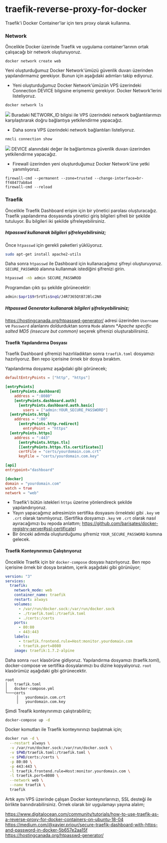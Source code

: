 # traefik-reverse-proxy-for-docker

Traefik'i Docker Container'lar için ters proxy olarak kullanma.


### Network

Öncelikle Docker üzerinde Traefik ve uygulama container'larının ortak çalışacağı bir network oluşturuyoruz.

```
docker network create web
```

Yeni oluşturduğumuz Docker Network'ümüzü güvenlik duvarı üzerinden yapılandırmamız gerekiyor. Bunun için aşağıdaki adımları takip ediyoruz.

- Yeni oluşturduğumuz Docker Network'ümüzün VPS üzerindeki Connection DEVICE bilgisine erişmemiz gerekiyor. Docker Network'lerini listeliyoruz.

```
docker network ls
```

[![](http://barisates.com/git/traefik/network-ls.png)](http://barisates.com/git/traefik/network-ls.png)
Buradaki NETWORK_ID bilgisi ile VPS üzerindeki network bağlantılarımızı karşılaştırarak doğru bağlantıya yetkilendirme yapacağız.

- Daha sonra VPS üzerindeki network bağlantıları listeliyoruz.

```
nmcli connection show
```

[![](http://barisates.com/git/traefik/network-connection.png)](http://barisates.com/git/traefik/network-connection.png)
DEVICE alanındaki değer ile bağlantımıza güvenlik duvarı üzerinden yetkilendirme yapacağız.

- Firewall üzerinden yeni oluşturduğumuz Docker Network'üne yetki yanımlıyoruz.

 ```
firewall-cmd --permanent --zone=trusted --change-interface=br-ff48477ab8a4
firewall-cmd --reload
```

### Traefik

Öncelikle Traefik Dashboard erişim için bir yönetici parolası oluşturacağız. Traefik yapılandırma dosyasında yönetici giriş bilgileri şifreli bir şekilde tutuluyor. Bu bilgileri iki şekilde şifreleyebilirsiniz.

##### htpasswd kullanarak bilgileri şifreleyebilirsiniz;

Önce `htpasswd` için gerekli paketleri yüklüyoruz.

```bash
sudo apt-get install apache2-utils
```

Daha sonra `htpasswd` ile Dashboard için kullanacağımız şifreyi oluşturuyoruz. `SECURE_PASSWROD` alanına kullanmak istediğini şifrenizi girin.

```bash
htpasswd -nb admin SECURE_PASSWROD
```

Programdan çıktı şu şekilde görünecektir:

```bash
admin:$apr1$9r5rUTis$nqG/J4R7365QtB7JBlc2N0
```

##### Htpasswd Generator kullanarak bilgileri şifreleyebilirsiniz;

https://hostingcanada.org/htpasswd-generator/ adresi üzerinden `Username` ve `Password` alanlarını doldurduktan sonra `Mode` alanını **Apache specific salted MD5 (insecure but common)* seçerek şifrenizi oluşturabilirsiniz.

#### Traefik Yapılandırma Dosyası

Traefik Dashboard şifremizi hazırlıladıktan sonra `traefik.toml` dosyamızı hazırlıyoruz. Ben repo içerisine örnek bir dosya bıraktım.

Yapılandırma dosyamız aşağıdaki gibi görünecek;

```toml
defaultEntryPoints = ["http", "https"]

[entryPoints]
  [entryPoints.dashboard]
    address = ":8080"
    [entryPoints.dashboard.auth]
      [entryPoints.dashboard.auth.basic]
        users = ["admin:YOUR_SECURE_PASSWORD"]
  [entryPoints.http]
    address = ":80"
      [entryPoints.http.redirect]
        entryPoint = "https"
  [entryPoints.https]
    address = ":443"
      [entryPoints.https.tls]
      [[entryPoints.https.tls.certificates]]
      certFile = "certs/yourdomain.com.crt"
      keyFile = "certs/yourdomain.com.key"

[api]
entrypoint="dashboard"

[docker]
domain = "yourdomain.com"
watch = true
network = "web"
```
- Traefik'i bütün istekleri `https` üzerine yönlendireck şekilde yapılandırıyoruz. 
- Yayın yapacağımız adresimizin sertifika dosyasını örnekteki gibi `.key` ve `.crt` olarak tanımlıyoruz. (Sertifika dosyamızı `.key` ve `.crt` olarak nasıl ayıracağımızı bu repoda anlattım; https://github.com/barisates/docker-registry-server#ssl-certificate)
- Bir önceki adımda oluşturduğumu şifremiz `YOUR_SECURE_PASSWORD` kısmına gelecek.

#### Traefik Konteynırımızı Çalıştırıyoruz

Öncelikle Traefik için bir `docker-compose` dosyası hazırlıyoruz. Ben repo içerisine örnek bir dosya bıraktım, içerik aşağıdaki gibi görünüyor;

```yml
version: "3"
services:
  traefik:
    network_mode: web
    container_name: traefik
    restart: always
    volumes:
      - /var/run/docker.sock:/var/run/docker.sock
      - ./traefik.toml:/traefik.toml
      - ./certs:/certs
    ports:
      - 80:80
      - 443:443
    labels:
      - traefik.frontend.rule=Host:monitor.yourdomain.com
      - traefik.port=8080
    image: traefik:1.7.2-alpine
```

Daha sonra `root` klasörüne gidiyoruz. Yapılandırma dosyamızı (traefik.toml), docker-compose ve sertifika dosyalarımızı bu dizine kopyalıyoruz. `root` klasörümüz aşağıdaki gibi görünecektir.

```
root
│   traefik.toml
│   docker-compose.yml 
└───certs
     │   yourdomain.com.crt
     │   yourdomain.com.key
```

Şimdi Treafik konteynırımızı çalıştırabiliriz;

```bash
docker-compose up -d
```

Docker komutları ile Traefik konteynırınızı başlatmak için;

```bash
docker run -d \
  --restart always \
  -v /var/run/docker.sock:/var/run/docker.sock \
  -v $PWD/traefik.toml:/traefik.toml \
  -v $PWD/certs:/certs \
  -p 80:80 \
  -p 443:443 \
  -l traefik.frontend.rule=Host:monitor.yourdomain.com \
  -l traefik.port=8080 \
  --network web \
  --name traefik \
  traefik
```

Artık aynı VPS üzerinde çalışan Docker konteynırlarınızı, SSL desteği ile birlikte barındırabilirsiniz. Örnek olarak bir uygulamayı yayına alalım;



https://www.digitalocean.com/community/tutorials/how-to-use-traefik-as-a-reverse-proxy-for-docker-containers-on-ubuntu-18-04
https://medium.com/@xavier.priour/secure-traefik-dashboard-with-https-and-password-in-docker-5b657e2aa15f
https://hostingcanada.org/htpasswd-generator/

